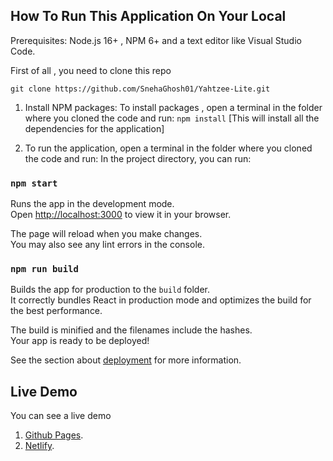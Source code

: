## How To Run This Application On Your Local
Prerequisites: Node.js 16+ , NPM 6+ and a text editor like Visual Studio Code.


First of all , you need to clone this repo

`git clone https://github.com/SnehaGhosh01/Yahtzee-Lite.git`


1. Install NPM packages: To install packages , open a terminal in the folder where you cloned the code and run:
`npm install` [This will install all the dependencies for the application]


2. To run the application, open a terminal in the folder where you cloned the code and run:
In the project directory, you can run:

### `npm start`

Runs the app in the development mode.\
Open [http://localhost:3000](http://localhost:3000) to view it in your browser.

The page will reload when you make changes.\
You may also see any lint errors in the console.



### `npm run build`

Builds the app for production to the `build` folder.\
It correctly bundles React in production mode and optimizes the build for the best performance.

The build is minified and the filenames include the hashes.\
Your app is ready to be deployed!

See the section about [deployment](https://facebook.github.io/create-react-app/docs/deployment) for more information.

## Live Demo

You can see a live demo 
1. [Github Pages](snehaghosh01.github.io/Yahtzee-Lite/).
2. [Netlify](https://yahtzee-lite.netlify.app).

